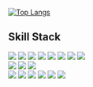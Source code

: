 

[![Top Langs](https://github-readme-stats.vercel.app/api/top-langs/?username=ChrisEuristic&layout=compact)](https://github.com/anuraghazra/github-readme-stats)

## Skill Stack

<img src="https://img.shields.io/badge/-TypeScript-blue">&nbsp;<img src="https://img.shields.io/badge/-JavaScript-yellow">&nbsp;<img src="https://img.shields.io/badge/-HTML5/CSS-purple">&nbsp;<img src="https://img.shields.io/badge/-React.JS-orange">&nbsp;<img src="https://img.shields.io/badge/-Node.js-success">&nbsp;<img src="https://img.shields.io/badge/-Express.js-green">&nbsp;<img src="https://img.shields.io/badge/-Dart-blue">&nbsp;<img src="https://img.shields.io/badge/-Flutter-skyblue">
<br>
<img src="https://img.shields.io/badge/-Java-ff0000">&nbsp;<img src="https://img.shields.io/badge/-Spring Boot-red">&nbsp;<img src="https://img.shields.io/badge/-Servlet JSP-yellow">
<br>
<img src="https://img.shields.io/badge/-MS Office-gray">&nbsp;<img src="https://img.shields.io/badge/-MySQL-gray">&nbsp;<img src="https://img.shields.io/badge/-TensorFlow-blueviolet">&nbsp;<img src="https://img.shields.io/badge/-Raspberry Pi-skyblue">&nbsp;<img src="https://img.shields.io/badge/-Photoshop-0000DD">&nbsp;<img src="https://img.shields.io/badge/-Figma-4444ff">
